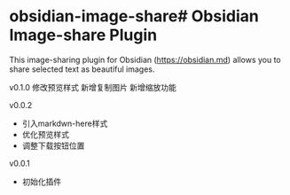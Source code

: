 
# obsidian-image-share# Obsidian Image-share Plugin

This image-sharing plugin for Obsidian (https://obsidian.md) allows you to share selected text as beautiful images.


v0.1.0
修改预览样式
新增复制图片
新增缩放功能

v0.0.2
- 引入markdwn-here样式
- 优化预览样式
- 调整下载按钮位置

v0.0.1
- 初始化插件



